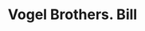 ---
doi: 10.7916/D8DJ6SRX
date_other: '1890'
date_other_textual: 1890-1899
form: printed ephemera
genre:
- Invoices
name:
- Vogel Brothers
object_in_context_url: https://biggert.cul.columbia.edu/items/view/ave_biggert_01141
subject_hierarchical_geographic:
- New York, New York, United States
subject_name:
- Vogel Brothers
title: Vogel Brothers. Bill
sort_title: Vogel Brothers. Bill
call_number: ave_biggert_01141
coordinates:
- 40.71277777777778,-74.00583333333333
pid: ave_biggert_01141
identifiers: ave_biggert_01141
thumbnail: false
permalink: /biggert/ave_biggert_01141/
layout: iiif-image-page
---